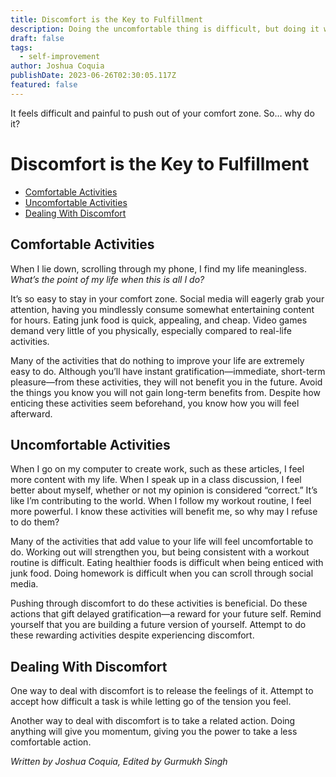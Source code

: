 ```yaml
---
title: Discomfort is the Key to Fulfillment
description: Doing the uncomfortable thing is difficult, but doing it will lead to a better life.
draft: false
tags:
  - self-improvement
author: Joshua Coquia
publishDate: 2023-06-26T02:30:05.117Z
featured: false
---
```


It feels difficult and painful to push out of your comfort zone. So… why do it?

# Discomfort is the Key to Fulfillment

- [Comfortable Activities](#comfortable-activities)
- [Uncomfortable Activities](#uncomfortable-activities)
- [Dealing With Discomfort](#dealing-with-discomfort)

## Comfortable Activities

When I lie down, scrolling through my phone, I find my life meaningless. _What’s the point of my life when this is all I do?_

It’s so easy to stay in your comfort zone. Social media will eagerly grab your attention, having you mindlessly consume somewhat entertaining content for hours. Eating junk food is quick, appealing, and cheap. Video games demand very little of you physically, especially compared to real-life activities.

Many of the activities that do nothing to improve your life are extremely easy to do. Although you’ll have instant gratification—immediate, short-term pleasure—from these activities, they will not benefit you in the future. Avoid the things you know you will not gain long-term benefits from. Despite how enticing these activities seem beforehand, you know how you will feel afterward.

## Uncomfortable Activities

When I go on my computer to create work, such as these articles, I feel more content with my life. When I speak up in a class discussion, I feel better about myself, whether or not my opinion is considered “correct.” It’s like I’m contributing to the world. When I follow my workout routine, I feel more powerful. I know these activities will benefit me, so why may I refuse to do them?

Many of the activities that add value to your life will feel uncomfortable to do. Working out will strengthen you, but being consistent with a workout routine is difficult. Eating healthier foods is difficult when being enticed with junk food. Doing homework is difficult when you can scroll through social media.

Pushing through discomfort to do these activities is beneficial. Do these actions that gift delayed gratification—a reward for your future self. Remind yourself that you are building a future version of yourself. Attempt to do these rewarding activities despite experiencing discomfort.

## Dealing With Discomfort

One way to deal with discomfort is to release the feelings of it. Attempt to accept how difficult a task is while letting go of the tension you feel.

Another way to deal with discomfort is to take a related action. Doing anything will give you momentum, giving you the power to take a less comfortable action.

_Written by Joshua Coquia, Edited by Gurmukh Singh_
